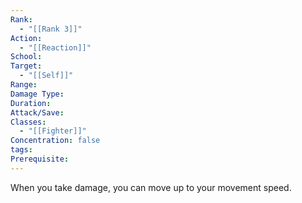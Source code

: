 ```yaml
---
Rank:
  - "[[Rank 3]]"
Action:
  - "[[Reaction]]"
School: 
Target:
  - "[[Self]]"
Range: 
Damage Type: 
Duration: 
Attack/Save: 
Classes:
  - "[[Fighter]]"
Concentration: false
tags: 
Prerequisite:
---
```

When you take damage, you can move up to your movement speed.